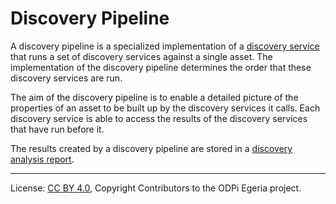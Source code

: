 <!-- SPDX-License-Identifier: CC-BY-4.0 -->
<!-- Copyright Contributors to the ODPi Egeria project. -->

# Discovery Pipeline

A discovery pipeline is a specialized implementation of a [discovery service](discovery-service.md)
that runs a set of discovery services against a single asset.  The implementation of
the discovery pipeline determines the order that these discovery services are run.

The aim of the discovery pipeline is to enable a detailed picture of the properties
of an asset to be built up by the discovery services it calls.  Each discovery service
is able to access the results of the discovery services that have run before it.

The results created by a discovery pipeline are stored in a
[discovery analysis report](discovery-analysis-report.md).


----
License: [CC BY 4.0](https://creativecommons.org/licenses/by/4.0/),
Copyright Contributors to the ODPi Egeria project.